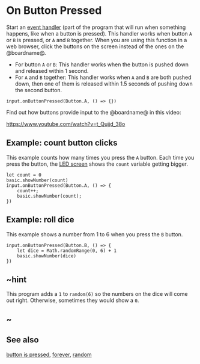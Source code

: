# On Button Pressed

Start an [event handler](/makecode-blockeditor/reference/event-handler) (part of the program that will run when something happens, like when a button is pressed). 
This handler works when button `A` or `B` is pressed, or `A` and `B` together.
When you are using this function in a web browser, click the buttons on the screen instead of the ones
on the @boardname@.

* For button `A` or `B`: This handler works when the button is pushed down and released within 1 second.
* For `A` and `B` together: This handler works when `A` and `B` are both pushed down, then one of them is released within 1.5 seconds of pushing down the second button.

```sig
input.onButtonPressed(Button.A, () => {})
```

Find out how buttons provide input to the @boardname@ in this video:

https://www.youtube.com/watch?v=t_Qujjd_38o

## Example: count button clicks

This example counts how many times you press the `A` button. 
Each time you press the button, the [LED screen](/device/screen) shows the `count` variable getting bigger.

```blocks
let count = 0
basic.showNumber(count)
input.onButtonPressed(Button.A, () => {
    count++;
    basic.showNumber(count);
})
```

## Example: roll dice

This example shows a number from 1 to 6 when you press the `B` button.

```blocks
input.onButtonPressed(Button.B, () => {
    let dice = Math.randomRange(0, 6) + 1
    basic.showNumber(dice)
})
```

## ~hint

This program adds a `1` to `random(6)` so the numbers on the dice will come out right.
Otherwise, sometimes they would show a `0`.

## ~

## See also

[button is pressed](/makecode-blockeditor/reference/input/button-is-pressed), [forever](/makecode-blockeditor/reference/basic/forever), [random](/blocks/math)

